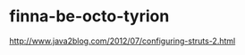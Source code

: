 finna-be-octo-tyrion
====================

http://www.java2blog.com/2012/07/configuring-struts-2.html
